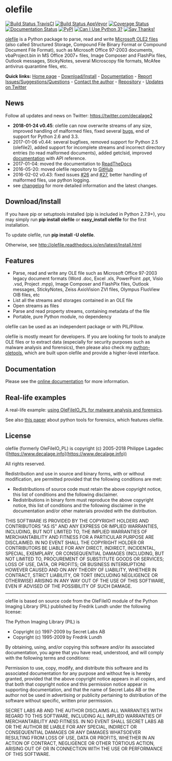 olefile
=======

[![Build Status TravisCI](https://travis-ci.org/decalage2/olefile.svg?branch=master)](https://travis-ci.org/decalage2/olefile)
[![Build Status AppVeyor](https://ci.appveyor.com/api/projects/status/github/decalage2/olefile?svg=true)](https://ci.appveyor.com/project/decalage2/olefile)
[![Coverage Status](https://coveralls.io/repos/github/decalage2/olefile/badge.svg?branch=master)](https://coveralls.io/github/decalage2/olefile?branch=master)
[![Documentation Status](http://readthedocs.org/projects/olefile/badge/?version=latest)](http://olefile.readthedocs.io/en/latest/?badge=latest)
[![PyPI](https://img.shields.io/pypi/v/olefile.svg)](https://pypi.org/project/olefile/)
[![Can I Use Python 3?](https://caniusepython3.com/project/olefile.svg)](https://caniusepython3.com/project/olefile)
[![Say Thanks!](https://img.shields.io/badge/Say%20Thanks-!-1EAEDB.svg)](https://saythanks.io/to/decalage2)

[olefile](https://www.decalage.info/olefile) is a Python package to parse, read and write
[Microsoft OLE2 files](http://en.wikipedia.org/wiki/Compound_File_Binary_Format)
(also called Structured Storage, Compound File Binary Format or Compound Document File Format),
such as Microsoft Office 97-2003 documents, vbaProject.bin in MS Office 2007+ files, Image Composer
and FlashPix files, Outlook messages, StickyNotes, several Microscopy file formats, McAfee antivirus quarantine files,
etc.


**Quick links:** [Home page](https://www.decalage.info/olefile) -
[Download/Install](http://olefile.readthedocs.io/en/latest/Install.html) -
[Documentation](http://olefile.readthedocs.io/en/latest) -
[Report Issues/Suggestions/Questions](https://github.com/decalage2/olefile/issues) -
[Contact the author](https://www.decalage.info/contact) -
[Repository](https://github.com/decalage2/olefile) -
[Updates on Twitter](https://twitter.com/decalage2)


News
----

Follow all updates and news on Twitter: <https://twitter.com/decalage2>

- **2018-01-24 v0.45**: olefile can now overwrite streams of any size, improved handling of malformed files,
fixed several [bugs](https://github.com/decalage2/olefile/milestone/4?closed=1), end of support for Python 2.6 and 3.3.
- 2017-01-06 v0.44: several bugfixes, removed support for Python 2.5 (olefile2),
added support for incomplete streams and incorrect directory entries (to read malformed documents),
added getclsid, improved [documentation](http://olefile.readthedocs.io/en/latest) with API reference.
- 2017-01-04: moved the documentation to [ReadTheDocs](http://olefile.readthedocs.io/en/latest)
- 2016-05-20: moved olefile repository to [GitHub](https://github.com/decalage2/olefile)
- 2016-02-02 v0.43: fixed issues [#26](https://github.com/decalage2/olefile/issues/26)
    and [#27](https://github.com/decalage2/olefile/issues/27),
    better handling of malformed files, use python logging.
- see [changelog](https://github.com/decalage2/olefile/blob/master/CHANGELOG.md) for more detailed information and
the latest changes.

Download/Install
----------------

If you have pip or setuptools installed (pip is included in Python 2.7.9+), you may simply run **pip install olefile**
or **easy_install olefile** for the first installation.

To update olefile, run **pip install -U olefile**.

Otherwise, see http://olefile.readthedocs.io/en/latest/Install.html

Features
--------

- Parse, read and write any OLE file such as Microsoft Office 97-2003 legacy document formats (Word .doc, Excel .xls,
    PowerPoint .ppt, Visio .vsd, Project .mpp), Image Composer and FlashPix files, Outlook messages, StickyNotes,
    Zeiss AxioVision ZVI files, Olympus FluoView OIB files, etc
- List all the streams and storages contained in an OLE file
- Open streams as files
- Parse and read property streams, containing metadata of the file
- Portable, pure Python module, no dependency

olefile can be used as an independent package or with PIL/Pillow.

olefile is mostly meant for developers. If you are looking for tools to analyze OLE files or to extract data (especially
for security purposes such as malware analysis and forensics), then please also check my
[python-oletools](https://www.decalage.info/python/oletools), which are built upon olefile and provide a higher-level interface.


Documentation
-------------

Please see the [online documentation](http://olefile.readthedocs.io/en/latest) for more information.


## Real-life examples ##

A real-life example: [using OleFileIO_PL for malware analysis and forensics](http://blog.gregback.net/2011/03/using-remnux-for-forensic-puzzle-6/).

See also [this paper](https://computer-forensics.sans.org/community/papers/gcfa/grow-forensic-tools-taxonomy-python-libraries-helpful-forensic-analysis_6879) about python tools for forensics, which features olefile.


License
-------

olefile (formerly OleFileIO_PL) is copyright (c) 2005-2018 Philippe Lagadec
([https://www.decalage.info](https://www.decalage.info))

All rights reserved.

Redistribution and use in source and binary forms, with or without modification,
are permitted provided that the following conditions are met:

 * Redistributions of source code must retain the above copyright notice, this
   list of conditions and the following disclaimer.
 * Redistributions in binary form must reproduce the above copyright notice,
   this list of conditions and the following disclaimer in the documentation
   and/or other materials provided with the distribution.

THIS SOFTWARE IS PROVIDED BY THE COPYRIGHT HOLDERS AND CONTRIBUTORS "AS IS" AND
ANY EXPRESS OR IMPLIED WARRANTIES, INCLUDING, BUT NOT LIMITED TO, THE IMPLIED
WARRANTIES OF MERCHANTABILITY AND FITNESS FOR A PARTICULAR PURPOSE ARE
DISCLAIMED. IN NO EVENT SHALL THE COPYRIGHT HOLDER OR CONTRIBUTORS BE LIABLE
FOR ANY DIRECT, INDIRECT, INCIDENTAL, SPECIAL, EXEMPLARY, OR CONSEQUENTIAL
DAMAGES (INCLUDING, BUT NOT LIMITED TO, PROCUREMENT OF SUBSTITUTE GOODS OR
SERVICES; LOSS OF USE, DATA, OR PROFITS; OR BUSINESS INTERRUPTION) HOWEVER
CAUSED AND ON ANY THEORY OF LIABILITY, WHETHER IN CONTRACT, STRICT LIABILITY,
OR TORT (INCLUDING NEGLIGENCE OR OTHERWISE) ARISING IN ANY WAY OUT OF THE USE
OF THIS SOFTWARE, EVEN IF ADVISED OF THE POSSIBILITY OF SUCH DAMAGE.


----------

olefile is based on source code from the OleFileIO module of the Python Imaging Library (PIL) published by Fredrik
Lundh under the following license:

The Python Imaging Library (PIL) is

- Copyright (c) 1997-2009 by Secret Labs AB
- Copyright (c) 1995-2009 by Fredrik Lundh

By obtaining, using, and/or copying this software and/or its associated documentation, you agree that you have read,
understood, and will comply with the following terms and conditions:

Permission to use, copy, modify, and distribute this software and its associated documentation for any purpose and
without fee is hereby granted, provided that the above copyright notice appears in all copies, and that both that
copyright notice and this permission notice appear in supporting documentation, and that the name of Secret Labs AB or
the author not be used in advertising or publicity pertaining to distribution of the software without specific, written
prior permission.

SECRET LABS AB AND THE AUTHOR DISCLAIMS ALL WARRANTIES WITH REGARD TO THIS SOFTWARE, INCLUDING ALL IMPLIED WARRANTIES
OF MERCHANTABILITY AND FITNESS. IN NO EVENT SHALL SECRET LABS AB OR THE AUTHOR BE LIABLE FOR ANY SPECIAL, INDIRECT OR
CONSEQUENTIAL DAMAGES OR ANY DAMAGES WHATSOEVER RESULTING FROM LOSS OF USE, DATA OR PROFITS, WHETHER IN AN ACTION OF
CONTRACT, NEGLIGENCE OR OTHER TORTIOUS ACTION, ARISING OUT OF OR IN CONNECTION WITH THE USE OR PERFORMANCE OF THIS
SOFTWARE.

